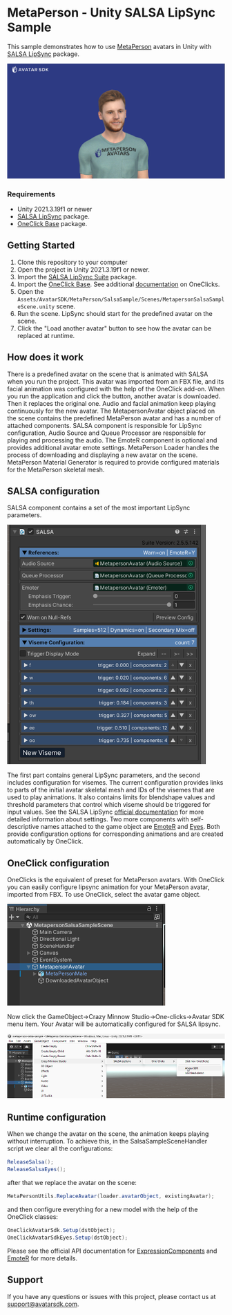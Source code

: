 # MetaPerson - Unity SALSA LipSync Sample

This sample demonstrates how to use [MetaPerson](https://metaperson.avatarsdk.com/) avatars in Unity with [SALSA LipSync](https://crazyminnowstudio.com/docs/salsa-lip-sync/modules/overview/) package.

![Sample in Unity](./Documentation/Images/unity_screen.png "SALSA Sample")

### Requirements
- Unity 2021.3.19f1 or newer
- [SALSA LipSync](https://assetstore.unity.com/packages/tools/animation/salsa-lipsync-suite-148442) package.
- [OneClick Base](https://crazyminnowstudio.com/unity-3d/lip-sync-salsa/downloads/) package.

## Getting Started
1. Clone this repository to your computer
2. Open the project in Unity 2021.3.19f1 or newer.
3. Import the [SALSA LipSync Suite](https://assetstore.unity.com/packages/tools/animation/salsa-lipsync-suite-148442) package.
4. Import the [OneClick Base](https://crazyminnowstudio.com/docs/salsa-lip-sync/addons/one-clicks/). See additional [documentation](https://crazyminnowstudio.com/docs/salsa-lip-sync/addons/one-clicks/) on OneClicks.
5. Open the `Assets/AvatarSDK/MetaPerson/SalsaSample/Scenes/MetapersonSalsaSampleScene.unity` scene.
6. Run the scene. LipSync should start for the predefined avatar on the scene.
7. Click the "Load another avatar" button to see how the avatar can be replaced at runtime.

## How does it work
There is a predefined avatar on the scene that is animated with SALSA when you run the project. This avatar was imported from an FBX file, and its facial animation was configured with the help of the OneClick add-on. When you run the application and click the button, another avatar is downloaded. Then it replaces the original one. Audio and facial animation keep playing continuously for the new avatar. The MetapersonAvatar object placed on the scene contains the predefined MetaPerson avatar and has a number of attached components. SALSA component is responsible for LipSync configuration, Audio Source and Queue Processor are responsible for playing and processing the audio. The EmoteR component is optional and provides additional avatar emote settings. MetaPerson Loader handles the process of downloading and displaying a new avatar on the scene. MetaPerson Material Generator is required to provide configured materials for the MetaPerson skeletal mesh.

## SALSA configuration
SALSA component contains a set of the most important LipSync parameters.

![SALSA](./Documentation/Images/salsa_config.png "SALSA")

The first part contains general LipSync parameters, and the second includes configuration for visemes. The current configuration provides links to parts of the initial avatar skeletal mesh and IDs of the visemes that are used to play animations. It also contains limits for blendshape values and threshold parameters that control which viseme should be triggered for input values. See the SALSA LipSync [official documentation](https://crazyminnowstudio.com/docs/salsa-lip-sync/modules/further-reading/expression-components/) for more detailed information about settings.
Two more components with self-descriptive names attached to the game object are [EmoteR](https://crazyminnowstudio.com/docs/salsa-lip-sync/modules/emoter/overview/) and [Eyes](https://crazyminnowstudio.com/docs/salsa-lip-sync/modules/eyes/overview/). Both provide configuration options for corresponding animations and are created automatically by OneClick.

## OneClick configuration
OneClicks is the equivalent of preset for MetaPerson avatars. With OneClick you can easily configure lipsync animation for your MetaPerson avatar, imported from FBX. To use OneClick, select the avatar game object.

![Selected avatar object](./Documentation/Images/hierarchy.png "Selected avatar object")

Now click the GameObject->Crazy Minnow Studio->One-clicks->Avatar SDK menu item. Your Avatar will be automatically configured for SALSA lipsync.

![OneClick menu item](./Documentation/Images/oneclick.png "OneClick" )

## Runtime configuration
When we change the avatar on the scene, the animation keeps playing without interruption. To achieve this, in the SalsaSampleSceneHandler script we clear all the configurations:

```cs
ReleaseSalsa();
ReleaseSalsaEyes();   
```

after that we replace the avatar on the scene:
```cs
MetaPersonUtils.ReplaceAvatar(loader.avatarObject, existingAvatar);
```

and then configure everything for a new model with the help of the OneClick classes:
```cs
OneClickAvatarSdk.Setup(dstObject);        
OneClickAvatarSdkEyes.Setup(dstObject);
```

Please see the official API documentation for [ExpressionComponents](https://crazyminnowstudio.com/docs/salsa-lip-sync/modules/further-reading/expression-components/#api-examples-for-expressioncomponents) and [EmoteR](https://crazyminnowstudio.com/docs/salsa-lip-sync/modules/emoter/api/) for more details.

## Support

If you have any questions or issues with this project, please contact us at <support@avatarsdk.com>.
